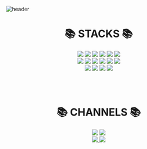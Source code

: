 ![header](https://capsule-render.vercel.app/api?type=waving&color=gradient&height=300&section=header&text=Park-New-Project&fontSize=90&animation=fadeIn)

<div align=center><h1>📚 STACKS 📚</h1></div>

<div align=center> 
  <img src="https://img.shields.io/badge/python-3776AB?style=for-the-badge&logo=python&logoColor=white"> 
  <img src="https://img.shields.io/badge/java-DD0031?style=for-the-badge&logo=Oracle&logoColor=white">
  <img src="https://img.shields.io/badge/c++-00599C?style=for-the-badge&logo=c%2B%2B&logoColor=white">
  <img src="https://img.shields.io/badge/django-004422?style=for-the-badge&logo=django&logoColor=white">
  <img src="https://img.shields.io/badge/angular.js-DD0031?style=for-the-badge&logo=angularjs&logoColor=white">
  <img src="https://img.shields.io/badge/ionic-00599C?style=for-the-badge&logo=ionic&logoColor=white">
  <br>

  <img src="https://img.shields.io/badge/html5-E34F26?style=for-the-badge&logo=html5&logoColor=white"> 
  <img src="https://img.shields.io/badge/css-1572B6?style=for-the-badge&logo=css3&logoColor=white"> 
  <img src="https://img.shields.io/badge/javascript-F7DF1E?style=for-the-badge&logo=javascript&logoColor=black">
  <img src="https://img.shields.io/badge/postgreSQL-00599C?style=for-the-badge&logo=postgreSQL&logoColor=white">
  <img src="https://img.shields.io/badge/firebase-F7DF1E?style=for-the-badge&logo=firebase&logoColor=black">
  <img src="https://img.shields.io/badge/aws-232F3E?style=for-the-badge&logo=amazonaws&logoColor=white"> 
  <br>
  
  <img src="https://img.shields.io/badge/android-339933?style=for-the-badge&logo=Android&logoColor=white">
  <img src="https://img.shields.io/badge/unity-181717?style=for-the-badge&logo=unity&logoColor=white">
  <img src="https://img.shields.io/badge/github-181717?style=for-the-badge&logo=github&logoColor=white">
  <img src="https://img.shields.io/badge/git-F05032?style=for-the-badge&logo=git&logoColor=white">
  <br>
</div>

 <br> 
 <br> 
 <br>
<div align=center><h1>📚 CHANNELS 📚</h1></div>

<div align=center> 
  <a href="https://parkmj236.tistory.com/">
  <img src="https://img.shields.io/badge/my tistory-181717?style=for-the-badge&logo=tistory&logoColor=white&link=https://parkmj236.tistory.com/"></a>
  
  <a href="https://parkmj236.notion.site/Park-Minji-e4fa8aa44b8c48b582a9082515dbc15e">
  <img src="https://img.shields.io/badge/my notion-F7DF1E?style=for-the-badge&logo=notion&logoColor=black&link=https://parkmj236.notion.site/Park-Minji-e4fa8aa44b8c48b582a9082515dbc15e"></a>
    <br>
  
  <a href="mailto:parkmj236@gmail.com">
  <img src="https://img.shields.io/badge/gmail to me-DD0031?style=for-the-badge&logo=gmail&logoColor=white&link=mailto:parkmj236@gmail.com">
  </a>
  
  <a href="https://github.com/Park-New-Project/Park-New-Project/issues">
  <img src="https://img.shields.io/badge/issue to me-008888?style=for-the-badge&logo=github&logoColor=white&link=https://github.com/Park-New-Project/Park-New-Project/issues">
  </a>
    <br>
</div>
